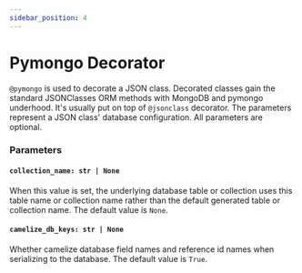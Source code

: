 ```yaml
---
sidebar_position: 4
---
```


# Pymongo Decorator

`@pymongo` is used to decorate a JSON class. Decorated classes gain the
standard JSONClasses ORM methods with MongoDB and pymongo underhood. It's
usually put on top of `@jsonclass` decorator. The parameters represent a JSON
class' database configuration. All parameters are optional.

### Parameters

#### `collection_name: str | None`

When this value is set, the underlying database table or collection uses this
table name or collection name rather than the default generated table or
collection name. The default value is `None`.

#### `camelize_db_keys: str | None`

Whether camelize database field names and reference id names when serializing
to the database. The default value is `True`.
